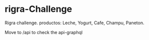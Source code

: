 # rigra-Challenge

Rigra challenge. productos: Leche, Yogurt, Cafe, Champu, Paneton.

Move to /api to check the api-graphql
